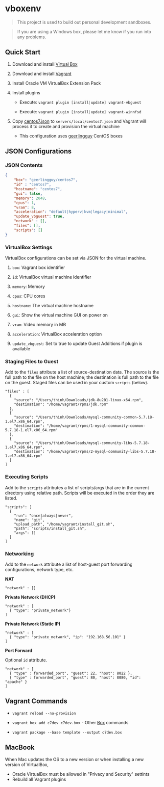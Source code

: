 # vboxenv

> This project is used to build out personal development sandboxes.

> If you are using a Windows box, please let me know if you run into any problems.

## Quick Start

1. Download and install [Virtual Box](https://www.virtualbox.org/wiki/VirtualBox)

1. Download and install [Vagrant](https://www.vagrantup.com/)

1. Install Oracle VM VirtualBox Extension Pack

1. Install plugins

   - Execute: `vagrant plugin [install|update] vagrant-vbguest`

   - Execute: `vagrant plugin [install|update] vagrant-winnfsd`

1. Copy [centos7.json](servers/centos7.json) to `servers/local/centos7.json` and Vagrant will process it to create and 
   provision the virtual machine
   - This configuration uses [geerlingguy](https://app.vagrantup.com/geerlingguy/boxes/centos7) CentOS boxes

## JSON Configurations

### JSON Contents

```json
{
    "box": "geerlingguy/centos7",
    "id" : "centos7",
    "hostname": "centos7", 
    "gui": false,
    "memory": 2048,
    "cpus": 1,
    "vram": 8,
    "acceleration": "default|hyperv|kvm|legacy|minimal",
    "update_vbguest": true,
    "network" : [],
    "files": [],
    "scripts": []
}
```

### VirtualBox Settings

VirtualBox configurations can be set via JSON for the virtual machine.

1. `box`: Vagrant box identifier

1. `id`: VirtualBox virtual machine identifier

1. `memory`: Memory

1. `cpus`: CPU cores

1. `hostname`: The virtual machine hostname

1. `gui`: Show the virtual machine GUI on power on

1. `vram`: Video memory in MB

1. `acceleration`: VirtualBox acceleration option

1. `update_vbguest`: Set to true to update Guest Additions if plugin is available

### Staging Files to Guest

Add to the `files` attribute a list of source-destination data. The source is the full path to the file on the host machine;
the destination is full path to the file on the guest. Staged files can be used in your custom `scripts` (below).

```
"files" : [
  {
    "source": "/Users/thinh/Downloads/jdk-8u201-linux-x64.rpm",
    "destination": "/home/vagrant/rpms/jdk.rpm"
  },
  {
    "source": "/Users/thinh/Downloads/mysql-community-common-5.7.18-1.el7.x86_64.rpm",
    "destination": "/home/vagrant/rpms/1-mysql-community-common-5.7.18-1.el7.x86_64.rpm"
  },
  {
    "source": "/Users/thinh/Downloads/mysql-community-libs-5.7.18-1.el7.x86_64.rpm",
    "destination": "/home/vagrant/rpms/2-mysql-community-libs-5.7.18-1.el7.x86_64.rpm"
  }
]
```

### Executing Scripts

Add to the `scripts` attributes a list of scripts/args that are in the current directory using relative path. Scripts will be executed in the order they are listed.

```
"scripts": [
  {
    "run": "once|always|never",
    "name": "git",
    "upload_path", "/home/vagrant/install_git.sh",
    "path": "scripts/install_git.sh",
    "args": []
  }
]
```

### Networking

Add to the `network` attribute a list of host-guest port forwarding configurations, network type, etc.

**NAT**

```
"network" : []
```

**Private Network (DHCP)**

```
"network" : [
  { "type": "private_network"}
]
```

**Private Network (Static IP)**

```
"network" : [
  { "type": "private_network", "ip": "192.168.56.101" }
]
```

**Port Forward**

Optional `id` attribute.

```
"network" : [
  { "type" : forwarded_port", "guest": 22, "host": 8022 },
  { "type" : forwarded_port", "guest": 80, "host": 8080, "id": "apache" }
]
```

## Vagrant Commands

- `vagrant reload --no-provision`

- `vagrant box add c7dev c7dev.box` - Other [Box](https://www.vagrantup.com/docs/cli/box.html) commands

- `vagrant package --base template --output c7dev.box`

## MacBook

When Mac updates the OS to a new version or when installing a new version of VirtualBox,

- Oracle VirtualBox must be allowed in "Privacy and Security" settints
- Rebuild all Vagrant plugins